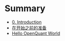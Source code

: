 # Summary

* [0. Introduction](README.md)
* [在开始之前的准备](before-your-start.md)
* [Hello OpenQuant World](hello-openquant-world.md)


